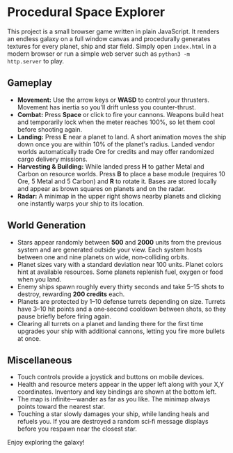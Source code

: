 # Procedural Space Explorer

This project is a small browser game written in plain JavaScript. It renders an endless galaxy on a full window canvas and procedurally generates textures for every planet, ship and star field. Simply open `index.html` in a modern browser or run a simple web server such as `python3 -m http.server` to play.


## Gameplay

- **Movement:** Use the arrow keys or **WASD** to control your thrusters. Movement has inertia so you'll drift unless you counter-thrust.
- **Combat:** Press **Space** or click to fire your cannons. Weapons build heat and temporarily lock when the meter reaches 100%, so let them cool before shooting again.
- **Landing:** Press **E** near a planet to land. A short animation moves the ship down once you are within 10% of the planet's radius. Landed vendor worlds automatically trade Ore for credits and may offer randomized cargo delivery missions.
- **Harvesting & Building:** While landed press **H** to gather Metal and Carbon on resource worlds. Press **B** to place a base module (requires 10 Ore, 5 Metal and 5 Carbon) and **R** to rotate it. Bases are stored locally and appear as brown squares on planets and on the radar.
- **Radar:** A minimap in the upper right shows nearby planets and clicking one instantly warps your ship to its location.

## World Generation

- Stars appear randomly between **500** and **2000** units from the previous system and are generated outside your view. Each system hosts between one and nine planets on wide, non‑colliding orbits.
- Planet sizes vary with a standard deviation near 100 units. Planet colors hint at available resources. Some planets replenish fuel, oxygen or food when you land.
- Enemy ships spawn roughly every thirty seconds and take 5–15 shots to destroy, rewarding **200 credits** each.
- Planets are protected by 1–10 defense turrets depending on size. Turrets have 3–10 hit points and a one‑second cooldown between shots, so they pause briefly before firing again.
- Clearing all turrets on a planet and landing there for the first time upgrades your ship with additional cannons, letting you fire more bullets at once.

## Miscellaneous

- Touch controls provide a joystick and buttons on mobile devices.
- Health and resource meters appear in the upper left along with your X,Y coordinates. Inventory and key bindings are shown at the bottom left.
- The map is infinite—wander as far as you like. The minimap always points toward the nearest star.
- Touching a star slowly damages your ship, while landing heals and refuels you. If you are destroyed a random sci‑fi message displays before you respawn near the closest star.

Enjoy exploring the galaxy!
